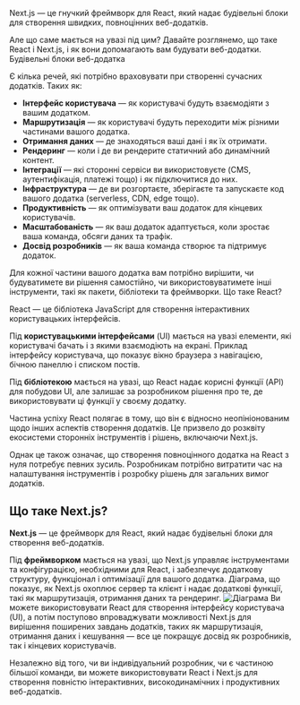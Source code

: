 Next.js — це гнучкий фреймворк для React, який надає будівельні блоки для створення швидких, повноцінних веб-додатків.

Але що саме мається на увазі під цим? Давайте розглянемо, що таке React і Next.js, і як вони допомагають вам будувати веб-додатки.
Будівельні блоки веб-додатка

Є кілька речей, які потрібно враховувати при створенні сучасних додатків. Таких як:

- **Інтерфейс користувача** — як користувачі будуть взаємодіяти з вашим додатком.
- **Маршрутизація** — як користувачі будуть переходити між різними частинами вашого додатка.
- **Отримання даних** — де знаходяться ваші дані і як їх отримати.
- **Рендеринг** — коли і де ви рендерите статичний або динамічний контент.
- **Інтеграції** — які сторонні сервіси ви використовуєте (CMS, аутентифікація, платежі тощо) і як підключитися до них.
- **Інфраструктура** — де ви розгортаєте, зберігаєте та запускаєте код вашого додатка (serverless, CDN, edge тощо).
- **Продуктивність** — як оптимізувати ваш додаток для кінцевих користувачів.
- **Масштабованість** — як ваш додаток адаптується, коли зростає ваша команда, обсяги даних та трафік.
- **Досвід розробників** — як ваша команда створює та підтримує додаток.

Для кожної частини вашого додатка вам потрібно вирішити, чи будуватимете ви рішення самостійно, чи використовуватимете інші інструменти, такі як пакети, бібліотеки та фреймворки.
Що таке React?

React — це бібліотека JavaScript для створення інтерактивних користувацьких інтерфейсів.

Під **користувацькими інтерфейсами** (UI) мається на увазі елементи, які користувачі бачать і з якими взаємодіють на екрані.
Приклад інтерфейсу користувача, що показує вікно браузера з навігацією, бічною панеллю і списком постів.

Під **бібліотекою** мається на увазі, що React надає корисні функції (API) для побудови UI, але залишає за розробником рішення про те, де використовувати ці функції у своєму додатку.

Частина успіху React полягає в тому, що він є відносно неопініонованим щодо інших аспектів створення додатків. Це призвело до розквіту екосистеми сторонніх інструментів і рішень, включаючи Next.js.

Однак це також означає, що створення повноцінного додатка на React з нуля потребує певних зусиль. Розробникам потрібно витратити час на налаштування інструментів і розробку рішень для загальних вимог додатків.

## Що таке Next.js?

**Next.js** — це фреймворк для React, який надає будівельні блоки для створення веб-додатків.

Під **фреймворком** мається на увазі, що Next.js управляє інструментами та конфігурацією, необхідними для React, і забезпечує додаткову структуру, функціонал і оптимізації для вашого додатка.
Діаграма, що показує, як Next.js охоплює сервер та клієнт і надає додаткові функції, такі як маршрутизація, отримання даних та рендеринг.
![Діаграма](https://nextjs.org/_next/image?url=%2Flearn%2Fdark%2Flearn-ecosystem.png&w=3840&q=75 "Діаграма, що показує, як Next.js охоплює сервер та клієнт і надає додаткові функції, такі як маршрутизація, отримання даних та рендеринг.")
Ви можете використовувати React для створення інтерфейсу користувача (UI), а потім поступово впроваджувати можливості Next.js для вирішення поширених завдань додатків, таких як маршрутизація, отримання даних і кешування — все це покращує досвід як розробників, так і кінцевих користувачів.

Незалежно від того, чи ви індивідуальний розробник, чи є частиною більшої команди, ви можете використовувати React і Next.js для створення повністю інтерактивних, високодинамічних і продуктивних веб-додатків.

